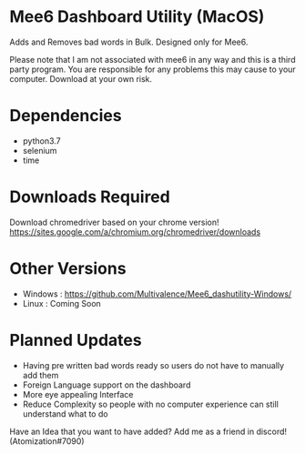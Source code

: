 # Mee6 Dashboard Utility (MacOS)
Adds and Removes bad words in Bulk. Designed only for Mee6.

Please note that I am not associated with mee6 in any way and this is a third party program. You are responsible for any problems this may cause to your computer. Download at your own risk.

# Dependencies
- python3.7
- selenium
- time

# Downloads Required
Download chromedriver based on your chrome version!
https://sites.google.com/a/chromium.org/chromedriver/downloads

# Other Versions
- Windows : https://github.com/Multivalence/Mee6_dashutility-Windows/
- Linux : Coming Soon

# Planned Updates
- Having pre written bad words ready so users do not have to manually add them
- Foreign Language support on the dashboard
- More eye appealing Interface
- Reduce Complexity so people with no computer experience can still understand what to do

Have an Idea that you want to have added? Add me as a friend in discord! (Atomization#7090)
